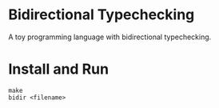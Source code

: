 # Bidirectional Typechecking

A toy programming language with bidirectional typechecking.

# Install and Run

    make
    bidir <filename>

